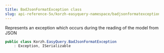 ```yaml
---
title: BadJsonFormatException class
slug: api-reference-5x/korzh-easyquery-namespace/badjsonformatexception-class
---
```



Represents an exception which occurs during the reading of the model from JSON
```csharp
public class Korzh.EasyQuery.BadJsonFormatException
    : Exception, ISerializable

```
